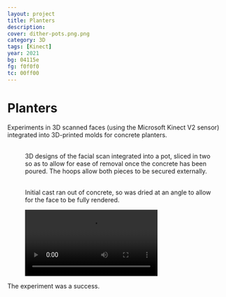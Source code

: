 ```yaml
---
layout: project
title: Planters
description:
cover: dither-pots.png.png
category: 3D
tags: [Kinect]
year: 2021
bg: 04115e
fg: f0f0f0
tc: 00ff00
---
```


# Planters

Experiments in 3D scanned faces (using the Microsoft Kinect V2 sensor) integrated into 3D-printed molds for concrete planters.

<figure>
<img src="/assets/img/work/pots/dither-pots-m0.png.png" alt="">
<img src="/assets/img/work/pots/dither-pots-m1.png.png" alt="">
<img src="/assets/img/work/pots/dither-pots-m2.png.png" alt="">
<figcaption>3D designs of the facial scan integrated into a pot, sliced in two so as to allow for ease of removal once the concrete has been poured. The hoops allow both pieces to be secured externally.</figcaption>
</figure>

<figure>
<img src="/assets/img/work/pots/dither-pot-01.jpg.png" alt="">
<img src="/assets/img/work/pots/dither-bub0.jpg.png" alt="">
<img src="/assets/img/work/pots/dither-me0.jpg.png" alt="">
<img src="/assets/img/work/pots/dither-me1.jpg.png" alt="">
<figcaption>Initial cast ran out of concrete, so was dried at an angle to allow for the face to be fully rendered.</figcaption>
</figure>

<figure>
	<div class="full-width-video">
		<video src="/assets/video/yt/Concrete face reveal.mp4" controls>
	</div>
</figure>

The experiment was a success.
